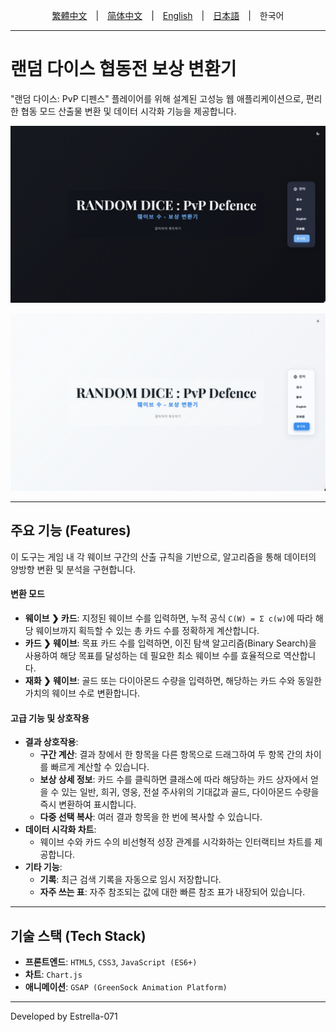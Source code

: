 <div align="center">

[繁體中文](README.zh-TW.md)　|　[简体中文](README.zh-CN.md)　|　[English](README.md)　|　[日本語](README.ja.md)　|　한국어

</div>

---
# 랜덤 다이스 협동전 보상 변환기

"랜덤 다이스: PvP 디펜스" 플레이어를 위해 설계된 고성능 웹 애플리케이션으로, 
편리한 협동 모드 산출물 변환 및 데이터 시각화 기능을 제공합니다.

![프로젝트 스크린샷](assets/screenshot_ko01.png)

![프로젝트 스크린샷](assets/screenshot_ko02.png)

---
## 주요 기능 (Features)

이 도구는 게임 내 각 웨이브 구간의 산출 규칙을 기반으로, 알고리즘을 통해 데이터의 양방향 변환 및 분석을 구현합니다.

#### **변환 모드**
* **웨이브 ❯ 카드**: 지정된 웨이브 수를 입력하면, 누적 공식 `C(W) = Σ c(w)`에 따라 해당 웨이브까지 획득할 수 있는 총 카드 수를 정확하게 계산합니다.
* **카드 ❯ 웨이브**: 목표 카드 수를 입력하면, 이진 탐색 알고리즘(Binary Search)을 사용하여 해당 목표를 달성하는 데 필요한 최소 웨이브 수를 효율적으로 역산합니다.
* **재화 ❯ 웨이브**: 골드 또는 다이아몬드 수량을 입력하면, 해당하는 카드 수와 동일한 가치의 웨이브 수로 변환합니다.

#### **고급 기능 및 상호작용**
* **결과 상호작용**:
    * **구간 계산**: 결과 창에서 한 항목을 다른 항목으로 드래그하여 두 항목 간의 차이를 빠르게 계산할 수 있습니다.
    * **보상 상세 정보**: 카드 수를 클릭하면 클래스에 따라 해당하는 카드 상자에서 얻을 수 있는 일반, 희귀, 영웅, 전설 주사위의 기대값과 골드, 다이아몬드 수량을 즉시 변환하여 표시합니다.
    * **다중 선택 복사**: 여러 결과 항목을 한 번에 복사할 수 있습니다.
* **데이터 시각화 차트**:
    * 웨이브 수와 카드 수의 비선형적 성장 관계를 시각화하는 인터랙티브 차트를 제공합니다.
* **기타 기능**:
    * **기록**: 최근 검색 기록을 자동으로 임시 저장합니다.
    * **자주 쓰는 표**: 자주 참조되는 값에 대한 빠른 참조 표가 내장되어 있습니다.

---
## 기술 스택 (Tech Stack)

* **프론트엔드**: `HTML5`, `CSS3`, `JavaScript (ES6+)`
* **차트**: `Chart.js`
* **애니메이션**: `GSAP (GreenSock Animation Platform)`

---
Developed by Estrella-071